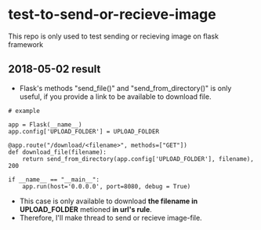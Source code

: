 # test-to-send-or-recieve-image
This repo is only used to test sending or recieving image on flask framework

## 2018-05-02 result

- Flask's methods "send_file()" and "send_from_directory()" is only useful, if you provide a link to be available to download file.

```
# example

app = Flask(__name__)
app.config['UPLOAD_FOLDER'] = UPLOAD_FOLDER

@app.route("/download/<filename>", methods=["GET"])
def download_file(filename):
    return send_from_directory(app.config['UPLOAD_FOLDER'], filename), 200
    
if __name__ == "__main__":
    app.run(host='0.0.0.0', port=8080, debug = True)
```

- This case is only available to download **the filename in UPLOAD_FOLDER** metioned **in url's rule**.
- Therefore, I'll make thread to send or recieve image-file.
